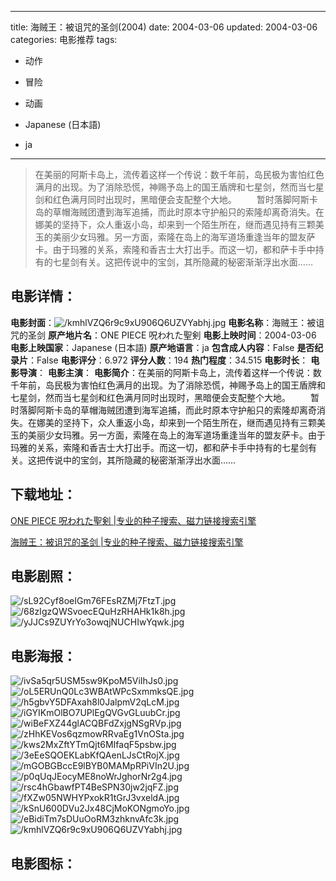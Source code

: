 
---
title: 海贼王：被诅咒的圣剑(2004)
date: 2004-03-06
updated: 2004-03-06
categories: 电影推荐
tags:
- 动作
- 冒险
- 动画

- Japanese (日本語)
- ja
---


> 在美丽的阿斯卡岛上，流传着这样一个传说：数千年前，岛民极为害怕红色满月的出现。为了消除恐慌，神赐予岛上的国王盾牌和七星剑，然而当七星剑和红色满月同时出现时，黑暗便会支配整个大地。  　　暂时落脚阿斯卡岛的草帽海贼团遭到海军追捕，而此时原本守护船只的索隆却离奇消失。在娜美的坚持下，众人重返小岛，却来到一个陌生所在，继而遇见持有三颗美玉的美丽少女玛雅。另一方面，索隆在岛上的海军道场重逢当年的盟友萨卡。由于玛雅的关系，索隆和香吉士大打出手。而这一切，都和萨卡手中持有的七星剑有关。这把传说中的宝剑，其所隐藏的秘密渐渐浮出水面……

## **电影详情**：

**电影封面**：<img src="https://image.tmdb.org/t/p/w200/kmhlVZQ6r9c9xU906Q6UZVYabhj.jpg" alt="/kmhlVZQ6r9c9xU906Q6UZVYabhj.jpg" title="/kmhlVZQ6r9c9xU906Q6UZVYabhj.jpg">
**电影名称**：海贼王：被诅咒的圣剑
**原产地片名**：ONE PIECE 呪われた聖剣
**电影上映时间**：2004-03-06
**电影上映国家**：Japanese (日本語)
**原产地语言**：ja
**包含成人内容**：False
**是否纪录片**：False
**电影评分**：6.972
**评分人数**：194
**热门程度**：34.515
**电影时长**：
**电影导演**：
**电影主演**：
**电影简介**：在美丽的阿斯卡岛上，流传着这样一个传说：数千年前，岛民极为害怕红色满月的出现。为了消除恐慌，神赐予岛上的国王盾牌和七星剑，然而当七星剑和红色满月同时出现时，黑暗便会支配整个大地。  　　暂时落脚阿斯卡岛的草帽海贼团遭到海军追捕，而此时原本守护船只的索隆却离奇消失。在娜美的坚持下，众人重返小岛，却来到一个陌生所在，继而遇见持有三颗美玉的美丽少女玛雅。另一方面，索隆在岛上的海军道场重逢当年的盟友萨卡。由于玛雅的关系，索隆和香吉士大打出手。而这一切，都和萨卡手中持有的七星剑有关。这把传说中的宝剑，其所隐藏的秘密渐渐浮出水面……

## **下载地址**：
[ONE PIECE 呪われた聖剣 |专业的种子搜索、磁力链接搜索引擎](https://movie.amd794.com:2083/?search=ONE%20PIECE%20%E5%91%AA%E3%82%8F%E3%82%8C%E3%81%9F%E8%81%96%E5%89%A3&ordering=&mode=match_phrase&page_size=10&page=1)

[海贼王：被诅咒的圣剑 |专业的种子搜索、磁力链接搜索引擎](https://movie.amd794.com:2083/?search=%E6%B5%B7%E8%B4%BC%E7%8E%8B%EF%BC%9A%E8%A2%AB%E8%AF%85%E5%92%92%E7%9A%84%E5%9C%A3%E5%89%91&ordering=&mode=match_phrase&page_size=10&page=1)
 

## **电影剧照**：
<img src="https://image.tmdb.org/t/p/original/sL92Cyf8oeIGm76FEsRZMj7FtzT.jpg" alt="/sL92Cyf8oeIGm76FEsRZMj7FtzT.jpg" title="/sL92Cyf8oeIGm76FEsRZMj7FtzT.jpg"><img src="https://image.tmdb.org/t/p/original/68zIgzQWSvoecEQuHzRHAHk1k8h.jpg" alt="/68zIgzQWSvoecEQuHzRHAHk1k8h.jpg" title="/68zIgzQWSvoecEQuHzRHAHk1k8h.jpg"><img src="https://image.tmdb.org/t/p/original/yJJCs9ZUYrYo3owqjNUCHIwYqwk.jpg" alt="/yJJCs9ZUYrYo3owqjNUCHIwYqwk.jpg" title="/yJJCs9ZUYrYo3owqjNUCHIwYqwk.jpg">

## **电影海报**：
<img src="https://image.tmdb.org/t/p/original/ivSa5qr5USM5sw9KpoM5ViIhJs0.jpg" alt="/ivSa5qr5USM5sw9KpoM5ViIhJs0.jpg" title="/ivSa5qr5USM5sw9KpoM5ViIhJs0.jpg"><img src="https://image.tmdb.org/t/p/original/oL5ERUnQ0Lc3WBAtWPcSxmmksQE.jpg" alt="/oL5ERUnQ0Lc3WBAtWPcSxmmksQE.jpg" title="/oL5ERUnQ0Lc3WBAtWPcSxmmksQE.jpg"><img src="https://image.tmdb.org/t/p/original/h5gbvY5DFAxah8l0JalpmV2qLcM.jpg" alt="/h5gbvY5DFAxah8l0JalpmV2qLcM.jpg" title="/h5gbvY5DFAxah8l0JalpmV2qLcM.jpg"><img src="https://image.tmdb.org/t/p/original/iGYIKmOlBO7UPlEgQVGvGLuubCr.jpg" alt="/iGYIKmOlBO7UPlEgQVGvGLuubCr.jpg" title="/iGYIKmOlBO7UPlEgQVGvGLuubCr.jpg"><img src="https://image.tmdb.org/t/p/original/wiBeFXZ44glACQBFdZxjgNSgRVp.jpg" alt="/wiBeFXZ44glACQBFdZxjgNSgRVp.jpg" title="/wiBeFXZ44glACQBFdZxjgNSgRVp.jpg"><img src="https://image.tmdb.org/t/p/original/zHhKEVos6qzmowRRvaEg1VnOSta.jpg" alt="/zHhKEVos6qzmowRRvaEg1VnOSta.jpg" title="/zHhKEVos6qzmowRRvaEg1VnOSta.jpg"><img src="https://image.tmdb.org/t/p/original/kws2MxZftYTmQjt6MIfaqF5psbw.jpg" alt="/kws2MxZftYTmQjt6MIfaqF5psbw.jpg" title="/kws2MxZftYTmQjt6MIfaqF5psbw.jpg"><img src="https://image.tmdb.org/t/p/original/3eEeSQOEKLabKfQAenLJsCtRojX.jpg" alt="/3eEeSQOEKLabKfQAenLJsCtRojX.jpg" title="/3eEeSQOEKLabKfQAenLJsCtRojX.jpg"><img src="https://image.tmdb.org/t/p/original/mGOBGBccE9lBYB0MAMpRPiVIn2U.jpg" alt="/mGOBGBccE9lBYB0MAMpRPiVIn2U.jpg" title="/mGOBGBccE9lBYB0MAMpRPiVIn2U.jpg"><img src="https://image.tmdb.org/t/p/original/p0qUqJEocyME8noWrJghorNr2g4.jpg" alt="/p0qUqJEocyME8noWrJghorNr2g4.jpg" title="/p0qUqJEocyME8noWrJghorNr2g4.jpg"><img src="https://image.tmdb.org/t/p/original/rsc4hGbawfPT4BeSPN30jw2jqFZ.jpg" alt="/rsc4hGbawfPT4BeSPN30jw2jqFZ.jpg" title="/rsc4hGbawfPT4BeSPN30jw2jqFZ.jpg"><img src="https://image.tmdb.org/t/p/original/fXZw05NWHYPxokR1tGrJ3vxeldA.jpg" alt="/fXZw05NWHYPxokR1tGrJ3vxeldA.jpg" title="/fXZw05NWHYPxokR1tGrJ3vxeldA.jpg"><img src="https://image.tmdb.org/t/p/original/kSnU600DVu2Jx48CjMoKONgmoYo.jpg" alt="/kSnU600DVu2Jx48CjMoKONgmoYo.jpg" title="/kSnU600DVu2Jx48CjMoKONgmoYo.jpg"><img src="https://image.tmdb.org/t/p/original/eBidiTm7sDUuOoRM3zhknvAfc3k.jpg" alt="/eBidiTm7sDUuOoRM3zhknvAfc3k.jpg" title="/eBidiTm7sDUuOoRM3zhknvAfc3k.jpg"><img src="https://image.tmdb.org/t/p/original/kmhlVZQ6r9c9xU906Q6UZVYabhj.jpg" alt="/kmhlVZQ6r9c9xU906Q6UZVYabhj.jpg" title="/kmhlVZQ6r9c9xU906Q6UZVYabhj.jpg">

## **电影图标**：

